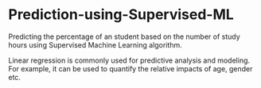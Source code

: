 # Prediction-using-Supervised-ML

Predicting the percentage of an student based on the number of study hours using Supervised Machine Learning algorithm.

Linear regression is commonly used for predictive analysis and modeling. For example, it can be used to quantify the relative impacts of age, gender etc.
